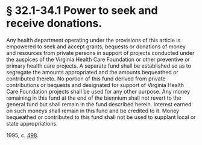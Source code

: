 # § 32.1-34.1 Power to seek and receive donations.

<p>Any health department operating under the provisions of this article is empowered to seek and accept grants, bequests or donations of money and resources from private persons in support of projects conducted under the auspices of the Virginia Health Care Foundation or other preventive or primary health care projects. A separate fund shall be established so as to segregate the amounts appropriated and the amounts bequeathed or contributed thereto. No portion of this fund derived from private contributions or bequests and designated for support of Virginia Health Care Foundation projects shall be used for any other purpose. Any money remaining in this fund at the end of the biennium shall not revert to the general fund but shall remain in the fund described herein. Interest earned on such moneys shall remain in this fund and be credited to it. Money bequeathed or contributed to this fund shall not be used to supplant local or state appropriations.</p><p>1995, c. <a href='http://lis.virginia.gov/cgi-bin/legp604.exe?951+ful+CHAP0498'>498</a>.</p>